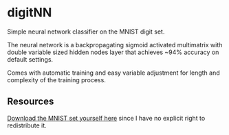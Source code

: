 # digitNN
Simple neural network classifier on the MNIST digit set.

The neural network is a backpropagating sigmoid activated multimatrix with double variable sized hidden nodes layer that achieves ~94% accuracy on default settings.

Comes with automatic training and easy variable adjustment for length and complexity of the training process.

## Resources
[Download the MNIST set yourself here](http://yann.lecun.com/exdb/mnist/)
since I have no explicit right to redistribute it.